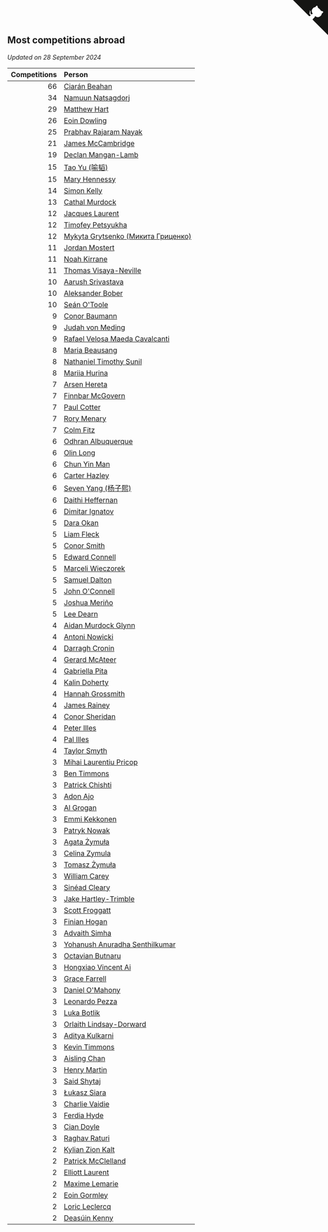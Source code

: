 ## Most competitions abroad

*Updated on 28 September 2024*

| Competitions | Person |
| ---: | :--- |
| 66 | [Ciarán Beahan](https://www.worldcubeassociation.org/persons/2012BEAH01) |
| 34 | [Namuun Natsagdorj](https://www.worldcubeassociation.org/persons/2019NATS02) |
| 29 | [Matthew Hart](https://www.worldcubeassociation.org/persons/2019HART11) |
| 26 | [Eoin Dowling](https://www.worldcubeassociation.org/persons/2017DOWL01) |
| 25 | [Prabhav Rajaram Nayak](https://www.worldcubeassociation.org/persons/2019NAYA01) |
| 21 | [James McCambridge](https://www.worldcubeassociation.org/persons/2019MCCA09) |
| 19 | [Declan Mangan-Lamb](https://www.worldcubeassociation.org/persons/2023MANG02) |
| 15 | [Tao Yu (喻韬)](https://www.worldcubeassociation.org/persons/2012YUTA01) |
| 15 | [Mary Hennessy](https://www.worldcubeassociation.org/persons/2015HENN02) |
| 14 | [Simon Kelly](https://www.worldcubeassociation.org/persons/2017KELL08) |
| 13 | [Cathal Murdock](https://www.worldcubeassociation.org/persons/2022MURD01) |
| 12 | [Jacques Laurent](https://www.worldcubeassociation.org/persons/2022LAUR10) |
| 12 | [Timofey Petsyukha](https://www.worldcubeassociation.org/persons/2022PETS02) |
| 12 | [Mykyta Grytsenko (Микита Гриценко)](https://www.worldcubeassociation.org/persons/2018GRYT01) |
| 11 | [Jordan Mostert](https://www.worldcubeassociation.org/persons/2023MOST01) |
| 11 | [Noah Kirrane](https://www.worldcubeassociation.org/persons/2022KIRR02) |
| 11 | [Thomas Visaya-Neville](https://www.worldcubeassociation.org/persons/2014VISA01) |
| 10 | [Aarush Srivastava](https://www.worldcubeassociation.org/persons/2021SRIV01) |
| 10 | [Aleksander Bober](https://www.worldcubeassociation.org/persons/2022BOBE02) |
| 10 | [Seán O'Toole](https://www.worldcubeassociation.org/persons/2017OTOO03) |
| 9 | [Conor Baumann](https://www.worldcubeassociation.org/persons/2009BAUM01) |
| 9 | [Judah von Meding](https://www.worldcubeassociation.org/persons/2022MEDI02) |
| 9 | [Rafael Velosa Maeda Cavalcanti](https://www.worldcubeassociation.org/persons/2023CAVA03) |
| 8 | [Maria Beausang](https://www.worldcubeassociation.org/persons/2016BEAU03) |
| 8 | [Nathaniel Timothy Sunil](https://www.worldcubeassociation.org/persons/2022SUNI01) |
| 8 | [Mariia Hurina](https://www.worldcubeassociation.org/persons/2023HURI01) |
| 7 | [Arsen Hereta](https://www.worldcubeassociation.org/persons/2023HERE01) |
| 7 | [Finnbar McGovern](https://www.worldcubeassociation.org/persons/2022GOVE02) |
| 7 | [Paul Cotter](https://www.worldcubeassociation.org/persons/2022COTT06) |
| 7 | [Rory Menary](https://www.worldcubeassociation.org/persons/2022MENA01) |
| 7 | [Colm Fitz](https://www.worldcubeassociation.org/persons/2017FITZ01) |
| 6 | [Odhran Albuquerque](https://www.worldcubeassociation.org/persons/2023ALBU01) |
| 6 | [Olin Long](https://www.worldcubeassociation.org/persons/2023LONG10) |
| 6 | [Chun Yin Man](https://www.worldcubeassociation.org/persons/2023MANC03) |
| 6 | [Carter Hazley](https://www.worldcubeassociation.org/persons/2022HAZL01) |
| 6 | [Seven Yang (杨子熙)](https://www.worldcubeassociation.org/persons/2022YANG21) |
| 6 | [Daithi Heffernan](https://www.worldcubeassociation.org/persons/2018HEFF01) |
| 6 | [Dimitar Ignatov](https://www.worldcubeassociation.org/persons/2023IGNA05) |
| 5 | [Dara Okan](https://www.worldcubeassociation.org/persons/2023OKAN02) |
| 5 | [Liam Fleck](https://www.worldcubeassociation.org/persons/2023FLEC01) |
| 5 | [Conor Smith](https://www.worldcubeassociation.org/persons/2018SMIT37) |
| 5 | [Edward Connell](https://www.worldcubeassociation.org/persons/2018CONN04) |
| 5 | [Marceli Wieczorek](https://www.worldcubeassociation.org/persons/2022WIEC03) |
| 5 | [Samuel Dalton](https://www.worldcubeassociation.org/persons/2017DALT01) |
| 5 | [John O'Connell](https://www.worldcubeassociation.org/persons/2015OCON03) |
| 5 | [Joshua Meriño](https://www.worldcubeassociation.org/persons/2014MERI01) |
| 5 | [Lee Dearn](https://www.worldcubeassociation.org/persons/2013DEAR01) |
| 4 | [Aidan Murdock Glynn](https://www.worldcubeassociation.org/persons/2022GLYN02) |
| 4 | [Antoni Nowicki](https://www.worldcubeassociation.org/persons/2023NOWI02) |
| 4 | [Darragh Cronin](https://www.worldcubeassociation.org/persons/2022CRON01) |
| 4 | [Gerard McAteer](https://www.worldcubeassociation.org/persons/2016MCAT01) |
| 4 | [Gabriella Pita](https://www.worldcubeassociation.org/persons/2022PITA01) |
| 4 | [Kalin Doherty](https://www.worldcubeassociation.org/persons/2021DOHE02) |
| 4 | [Hannah Grossmith](https://www.worldcubeassociation.org/persons/2022GROS04) |
| 4 | [James Rainey](https://www.worldcubeassociation.org/persons/2023RAIN01) |
| 4 | [Conor Sheridan](https://www.worldcubeassociation.org/persons/2012SHER01) |
| 4 | [Peter Illes](https://www.worldcubeassociation.org/persons/2022ILLE02) |
| 4 | [Pal Illes](https://www.worldcubeassociation.org/persons/2022ILLE01) |
| 4 | [Taylor Smyth](https://www.worldcubeassociation.org/persons/2019SMYT02) |
| 3 | [Mihai Laurentiu Pricop](https://www.worldcubeassociation.org/persons/2019PRIC05) |
| 3 | [Ben Timmons](https://www.worldcubeassociation.org/persons/2017TIMM01) |
| 3 | [Patrick Chishti](https://www.worldcubeassociation.org/persons/2023CHIS01) |
| 3 | [Adon Ajo](https://www.worldcubeassociation.org/persons/2023AJOA01) |
| 3 | [Al Grogan](https://www.worldcubeassociation.org/persons/2018GROG01) |
| 3 | [Emmi Kekkonen](https://www.worldcubeassociation.org/persons/2018KEKK01) |
| 3 | [Patryk Nowak](https://www.worldcubeassociation.org/persons/2023NOWA05) |
| 3 | [Agata Żymuła](https://www.worldcubeassociation.org/persons/2018ZYMU01) |
| 3 | [Celina Zymula](https://www.worldcubeassociation.org/persons/2018ZYMU02) |
| 3 | [Tomasz Żymuła](https://www.worldcubeassociation.org/persons/2018ZYMU03) |
| 3 | [William Carey](https://www.worldcubeassociation.org/persons/2019CARE02) |
| 3 | [Sinéad Cleary](https://www.worldcubeassociation.org/persons/2019CLEA04) |
| 3 | [Jake Hartley-Trimble](https://www.worldcubeassociation.org/persons/2023HART19) |
| 3 | [Scott Froggatt](https://www.worldcubeassociation.org/persons/2019FROG01) |
| 3 | [Finian Hogan](https://www.worldcubeassociation.org/persons/2022HOGA01) |
| 3 | [Advaith Simha](https://www.worldcubeassociation.org/persons/2023SIMH02) |
| 3 | [Yohanush Anuradha Senthilkumar](https://www.worldcubeassociation.org/persons/2023SENT07) |
| 3 | [Octavian Butnaru](https://www.worldcubeassociation.org/persons/2022BUTN01) |
| 3 | [Hongxiao Vincent Ai](https://www.worldcubeassociation.org/persons/2023AIHO01) |
| 3 | [Grace Farrell](https://www.worldcubeassociation.org/persons/2009FARR01) |
| 3 | [Daniel O'Mahony](https://www.worldcubeassociation.org/persons/2009OMAH01) |
| 3 | [Leonardo Pezza](https://www.worldcubeassociation.org/persons/2024PEZZ01) |
| 3 | [Luka Botlik](https://www.worldcubeassociation.org/persons/2023BOTL01) |
| 3 | [Orlaith Lindsay-Dorward](https://www.worldcubeassociation.org/persons/2022LIND05) |
| 3 | [Aditya Kulkarni](https://www.worldcubeassociation.org/persons/2022KULK10) |
| 3 | [Kevin Timmons](https://www.worldcubeassociation.org/persons/2019TIMM01) |
| 3 | [Aisling Chan](https://www.worldcubeassociation.org/persons/2014CHAN05) |
| 3 | [Henry Martin](https://www.worldcubeassociation.org/persons/2024MART15) |
| 3 | [Said Shytaj](https://www.worldcubeassociation.org/persons/2023SHYT01) |
| 3 | [Łukasz Siara](https://www.worldcubeassociation.org/persons/2024SIAR01) |
| 3 | [Charlie Vaidie](https://www.worldcubeassociation.org/persons/2021VAID01) |
| 3 | [Ferdia Hyde](https://www.worldcubeassociation.org/persons/2016HYDE01) |
| 3 | [Cian Doyle](https://www.worldcubeassociation.org/persons/2022DOYL02) |
| 3 | [Raghav Raturi](https://www.worldcubeassociation.org/persons/2024RATU01) |
| 2 | [Kylian Zion Kalt](https://www.worldcubeassociation.org/persons/2022KALT01) |
| 2 | [Patrick McClelland](https://www.worldcubeassociation.org/persons/2022MCCL01) |
| 2 | [Elliott Laurent](https://www.worldcubeassociation.org/persons/2022LAUR09) |
| 2 | [Maxime Lemarie](https://www.worldcubeassociation.org/persons/2022LEMA03) |
| 2 | [Eoin Gormley](https://www.worldcubeassociation.org/persons/2017GORM02) |
| 2 | [Loric Leclercq](https://www.worldcubeassociation.org/persons/2022LECL03) |
| 2 | [Deasúin Kenny](https://www.worldcubeassociation.org/persons/2022KENN12) |


<a href="https://github.com/simonkellly/wca_statistics_ireland" class="github-corner" aria-label="View source on Github"><svg width="80" height="80" viewBox="0 0 250 250" style="fill:#151513; color:#fff; position: absolute; top: 0; border: 0; right: 0;" aria-hidden="true"><path d="M0,0 L115,115 L130,115 L142,142 L250,250 L250,0 Z"></path><path d="M128.3,109.0 C113.8,99.7 119.0,89.6 119.0,89.6 C122.0,82.7 120.5,78.6 120.5,78.6 C119.2,72.0 123.4,76.3 123.4,76.3 C127.3,80.9 125.5,87.3 125.5,87.3 C122.9,97.6 130.6,101.9 134.4,103.2" fill="currentColor" style="transform-origin: 130px 106px;" class="octo-arm"></path><path d="M115.0,115.0 C114.9,115.1 118.7,116.5 119.8,115.4 L133.7,101.6 C136.9,99.2 139.9,98.4 142.2,98.6 C133.8,88.0 127.5,74.4 143.8,58.0 C148.5,53.4 154.0,51.2 159.7,51.0 C160.3,49.4 163.2,43.6 171.4,40.1 C171.4,40.1 176.1,42.5 178.8,56.2 C183.1,58.6 187.2,61.8 190.9,65.4 C194.5,69.0 197.7,73.2 200.1,77.6 C213.8,80.2 216.3,84.9 216.3,84.9 C212.7,93.1 206.9,96.0 205.4,96.6 C205.1,102.4 203.0,107.8 198.3,112.5 C181.9,128.9 168.3,122.5 157.7,114.1 C157.9,116.9 156.7,120.9 152.7,124.9 L141.0,136.5 C139.8,137.7 141.6,141.9 141.8,141.8 Z" fill="currentColor" class="octo-body"></path></svg></a><style>.github-corner:hover .octo-arm{animation:octocat-wave 560ms ease-in-out}@keyframes octocat-wave{0%,100%{transform:rotate(0)}20%,60%{transform:rotate(-25deg)}40%,80%{transform:rotate(10deg)}}@media (max-width:500px){.github-corner:hover .octo-arm{animation:none}.github-corner .octo-arm{animation:octocat-wave 560ms ease-in-out}}</style>

